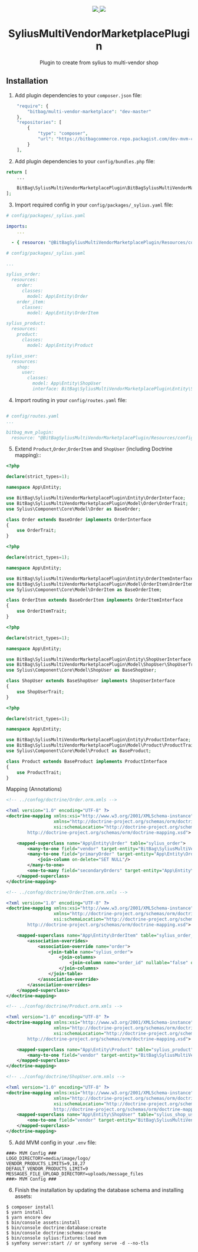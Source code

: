 <p align="center">
    <a href="https://sylius.com" target="_blank">
        <img src="https://demo.sylius.com/assets/shop/img/logo.png" />
    </a>    
    <a href="https://bitbag.io/pl" target="_blank">
        <img src="https://bitbag.io/wp-content/themes/BitBag/dist/images/logo.svg" />
    </a>
</p>

<h1 align="center">SyliusMultiVendorMarketplacePlugin</h1>

<p align="center">Plugin to create from sylius to multi-vendor shop</p>

## Installation


1. Add plugin dependencies to your `composer.json` file:

```php
    "require": {
        "bitbag/multi-vendor-marketplace": "dev-master"
    },
    "repositories": [
        {
            "type": "composer",
            "url": "https://bitbagcommerce.repo.packagist.com/dev-mvm-customer/"
        }
    ],
```

2. Add plugin dependencies to your `config/bundles.php` file:

```php
return [
    ...

    BitBag\SyliusMultiVendorMarketplacePlugin\BitBagSyliusMultiVendorMarketplacePlugin::class => ['all' => true],
];
```

3. Import required config in your `config/packages/_sylius.yaml` file:
```yaml
# config/packages/_sylius.yaml

imports:
    ...

  - { resource: "@BitBagSyliusMultiVendorMarketplacePlugin/Resources/config/config.yml" }
```

```yaml
# config/packages/_sylius.yaml

...

sylius_order:
  resources:
    order:
      classes:
        model: App\Entity\Order
    order_item:
      classes:
        model: App\Entity\OrderItem

sylius_product:
  resources:
    product:
      classes:
        model: App\Entity\Product

sylius_user:
  resources:
    shop:
      user:
        classes:
          model: App\Entity\ShopUser
          interface: BitBag\SyliusMultiVendorMarketplacePlugin\Entity\ShopUserInterface

```

4. Import routing in your `config/routes.yaml` file:

```yaml

# config/routes.yaml
...

bitbag_mvm_plugin:
  resource: "@BitBagSyliusMultiVendorMarketplacePlugin/Resources/config/routing.yml"
```


5. Extend `Product`,`Order`,`OrderItem` and `ShopUser` (including Doctrine mapping)::

```php
<?php

declare(strict_types=1);

namespace App\Entity;

use BitBag\SyliusMultiVendorMarketplacePlugin\Entity\OrderInterface;
use BitBag\SyliusMultiVendorMarketplacePlugin\Model\Order\OrderTrait;
use Sylius\Component\Core\Model\Order as BaseOrder;

class Order extends BaseOrder implements OrderInterface
{
    use OrderTrait;
}
```

```php
<?php

declare(strict_types=1);

namespace App\Entity;

use BitBag\SyliusMultiVendorMarketplacePlugin\Entity\OrderItemInterface;
use BitBag\SyliusMultiVendorMarketplacePlugin\Model\OrderItem\OrderItemTrait;
use Sylius\Component\Core\Model\OrderItem as BaseOrderItem;

class OrderItem extends BaseOrderItem implements OrderItemInterface
{
    use OrderItemTrait;
}
```

```php
<?php

declare(strict_types=1);

namespace App\Entity;

use BitBag\SyliusMultiVendorMarketplacePlugin\Entity\ShopUserInterface;
use BitBag\SyliusMultiVendorMarketplacePlugin\Model\ShopUser\ShopUserTrait;
use Sylius\Component\Core\Model\ShopUser as BaseShopUser;

class ShopUser extends BaseShopUser implements ShopUserInterface
{
    use ShopUserTrait;
}
```

```php
<?php

declare(strict_types=1);

namespace App\Entity;

use BitBag\SyliusMultiVendorMarketplacePlugin\Entity\ProductInterface;
use BitBag\SyliusMultiVendorMarketplacePlugin\Model\Product\ProductTrait;
use Sylius\Component\Core\Model\Product as BaseProduct;

class Product extends BaseProduct implements ProductInterface
{
    use ProductTrait;
}
```

Mapping (Annotations)
```xml
<!-- ../confog/doctrine/Order.orm.xmls -->

<?xml version="1.0" encoding="UTF-8" ?>
<doctrine-mapping xmlns:xsi="http://www.w3.org/2001/XMLSchema-instance"
                  xmlns="http://doctrine-project.org/schemas/orm/doctrine-mapping"
                  xsi:schemaLocation="http://doctrine-project.org/schemas/orm/doctrine-mapping
        http://doctrine-project.org/schemas/orm/doctrine-mapping.xsd">

    <mapped-superclass name="App\Entity\Order" table="sylius_order">
        <many-to-one field="vendor" target-entity="BitBag\SyliusMultiVendorMarketplacePlugin\Entity\VendorInterface" inversed-by="products" />
        <many-to-one field="primaryOrder" target-entity="App\Entity\Order" inversed-by="secondaryOrders">
            <join-column on-delete="SET NULL"/>
        </many-to-one>
        <one-to-many field="secondaryOrders" target-entity="App\Entity\Order" mapped-by="primaryOrder"/>
    </mapped-superclass>
</doctrine-mapping>
```

```xml
<!-- ../confog/doctrine/OrderItem.orm.xmls -->

<?xml version="1.0" encoding="UTF-8" ?>
<doctrine-mapping xmlns:xsi="http://www.w3.org/2001/XMLSchema-instance"
                  xmlns="http://doctrine-project.org/schemas/orm/doctrine-mapping"
                  xsi:schemaLocation="http://doctrine-project.org/schemas/orm/doctrine-mapping
        http://doctrine-project.org/schemas/orm/doctrine-mapping.xsd">

    <mapped-superclass name="App\Entity\OrderItem" table="sylius_order_item">
        <association-overrides>
            <association-override name="order">
                <join-table name="sylius_order">
                    <join-columns>
                        <join-column name="order_id" nullable="false" on-delete="CASCADE" />
                    </join-columns>
                </join-table>
            </association-override>
        </association-overrides>
    </mapped-superclass>
</doctrine-mapping>
```

```xml
<!-- ../confog/doctrine/Product.orm.xmls -->

<?xml version="1.0" encoding="UTF-8" ?>
<doctrine-mapping xmlns:xsi="http://www.w3.org/2001/XMLSchema-instance"
                  xmlns="http://doctrine-project.org/schemas/orm/doctrine-mapping"
                  xsi:schemaLocation="http://doctrine-project.org/schemas/orm/doctrine-mapping
        http://doctrine-project.org/schemas/orm/doctrine-mapping.xsd">

    <mapped-superclass name="App\Entity\Product" table="sylius_product">
        <many-to-one field="vendor" target-entity="BitBag\SyliusMultiVendorMarketplacePlugin\Entity\VendorInterface" inversed-by="products" />
    </mapped-superclass>
</doctrine-mapping>
```

```xml
<!-- ../confog/doctrine/ShopUser.orm.xmls -->

<?xml version="1.0" encoding="UTF-8" ?>
<doctrine-mapping xmlns:xsi="http://www.w3.org/2001/XMLSchema-instance"
                  xmlns="http://doctrine-project.org/schemas/orm/doctrine-mapping"
                  xsi:schemaLocation="http://doctrine-project.org/schemas/orm/doctrine-mapping
                  http://doctrine-project.org/schemas/orm/doctrine-mapping.xsd">
    <mapped-superclass name="App\Entity\ShopUser" table="sylius_shop_user">
        <one-to-one field="vendor" target-entity="BitBag\SyliusMultiVendorMarketplacePlugin\Entity\VendorInterface" mapped-by="shopUser" />
    </mapped-superclass>
</doctrine-mapping>
```
5. Add MVM config in your `.env` file:

```
###> MVM Config ###
LOGO_DIRECTORY=media/image/logo/
VENDOR_PRODUCTS_LIMITS=9,18,27
DEFAULT_VENDOR_PRODUCTS_LIMIT=9
MESSAGES_FILE_UPLOAD_DIRECTORY=uploads/message_files
###> MVM Config ###
```

6. Finish the installation by updating the database schema and installing assets:

```
$ composer install
$ yarn install
$ yarn encore dev
$ bin/console assets:install 
$ bin/console doctrine:database:create
$ bin/console doctrine:schema:create
$ bin/console sylius:fixtures:load mvm
$ symfony server:start // or symfony serve -d --no-tls
```
